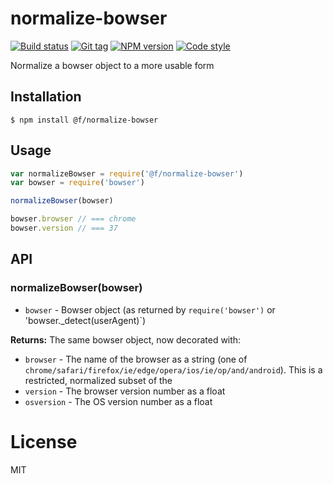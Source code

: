 
# normalize-bowser

[![Build status][travis-image]][travis-url]
[![Git tag][git-image]][git-url]
[![NPM version][npm-image]][npm-url]
[![Code style][standard-image]][standard-url]

Normalize a bowser object to a more usable form

## Installation

    $ npm install @f/normalize-bowser

## Usage

```js
var normalizeBowser = require('@f/normalize-bowser')
var bowser = require('bowser')

normalizeBowser(bowser)

bowser.browser // === chrome
bowser.version // === 37
```

## API

### normalizeBowser(bowser)

- `bowser` - Bowser object (as returned by `require('bowser')` or 'bowser._detect(userAgent)`)

**Returns:** The same bowser object, now decorated with:

  * `browser` - The name of the browser as a string (one of `chrome/safari/firefox/ie/edge/opera/ios/ie/op/and/android`). This is a restricted, normalized subset of the
  * `version` - The browser version number as a float
  * `osversion` - The OS version number as a float

# License

MIT

[travis-image]: https://img.shields.io/travis/micro-js/normalize-bowser.svg?style=flat-square
[travis-url]: https://travis-ci.org/micro-js/normalize-bowser
[git-image]: https://img.shields.io/github/tag/micro-js/normalize-bowser.svg?style=flat-square
[git-url]: https://github.com/micro-js/normalize-bowser
[standard-image]: https://img.shields.io/badge/code%20style-standard-brightgreen.svg?style=flat-square
[standard-url]: https://github.com/feross/standard
[npm-image]: https://img.shields.io/npm/v/@f/normalize-bowser.svg?style=flat-square
[npm-url]: https://npmjs.org/package/@f/normalize-bowser
